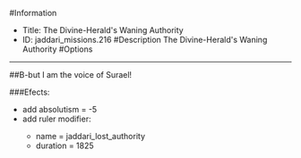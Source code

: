 #Information
 - Title: The Divine-Herald's Waning Authority
 - ID: jaddari_missions.216
#Description
The Divine-Herald's Waning Authority
#Options

___
##B-but I am the voice of Surael!

###Efects:<ul><li>add absolutism = -5</li><li>add ruler modifier:</li><ul><li>name = jaddari_lost_authority</li><li>duration = 1825</li></ul></ul>
